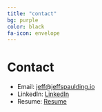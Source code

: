 ```yaml
---
title: "contact"
bg: purple
color: black
fa-icon: envelope
---
```


# Contact

* Email: jeff@jeffspaulding.io
* LinkedIn: [LinkedIn](https://www.linkedin.com/in/jeffspaulding)
* Resume: [Resume](/pdf/Jeff_Spaulding_Resume.pdf)